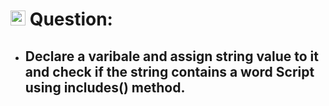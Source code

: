 # <img height="24px" src="https://cdn-icons-png.flaticon.com/512/5968/5968292.png"> Question:

- ## Declare a varibale and assign string value to it and check if the string contains a word Script using includes() method.